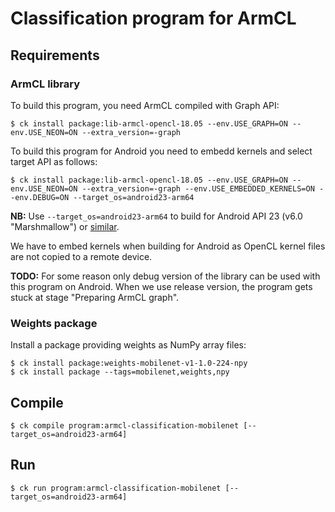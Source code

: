 
# Classification program for ArmCL

## Requirements


### ArmCL library
To build this program, you need ArmCL compiled with Graph API:

```
$ ck install package:lib-armcl-opencl-18.05 --env.USE_GRAPH=ON --env.USE_NEON=ON --extra_version=-graph
```

To build this program for Android you need to embedd kernels and select target API as follows:
```
$ ck install package:lib-armcl-opencl-18.05 --env.USE_GRAPH=ON --env.USE_NEON=ON --extra_version=-graph --env.USE_EMBEDDED_KERNELS=ON --env.DEBUG=ON --target_os=android23-arm64
```

**NB:** Use `--target_os=android23-arm64` to build for Android API 23 (v6.0 "Marshmallow") or [similar](https://source.android.com/setup/start/build-numbers).

We have to embed kernels when building for Android as OpenCL kernel files are not copied to a remote device.

**TODO:** For some reason only debug version of the library can be used with this program on Android. When we use release version, the program gets stuck at stage "Preparing ArmCL graph".

### Weights package

Install a package providing weights as NumPy array files:

```
$ ck install package:weights-mobilenet-v1-1.0-224-npy
$ ck install package --tags=mobilenet,weights,npy
```

## Compile

```
$ ck compile program:armcl-classification-mobilenet [--target_os=android23-arm64]
```

## Run

```
$ ck run program:armcl-classification-mobilenet [--target_os=android23-arm64]
```

